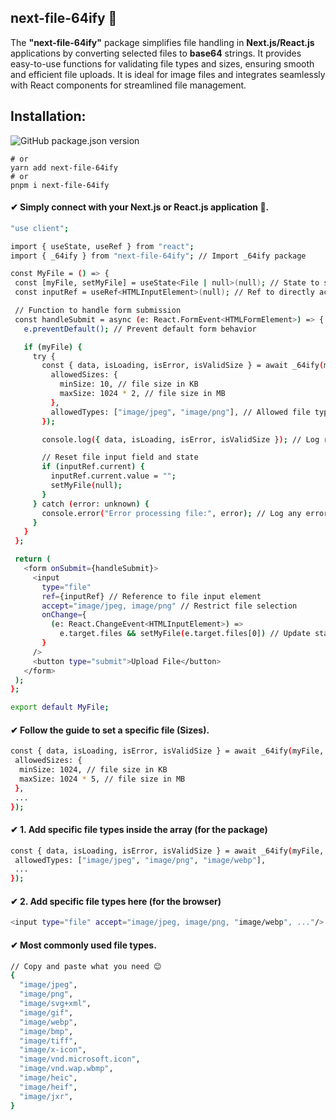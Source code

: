 ## next-file-64ify 📁
The **"next-file-64ify"** package simplifies file handling in **Next.js/React.js** applications by converting selected files to **base64** strings. It provides easy-to-use functions for validating file types and sizes, ensuring smooth and efficient file uploads. It is ideal for image files and integrates seamlessly with React components for streamlined file management.

## Installation:
![GitHub package.json version](https://img.shields.io/github/package-json/v/Md-Asikuzzaman/next-file-64ify)
 ```npm i next-file-64ify
# or
yarn add next-file-64ify
# or
pnpm i next-file-64ify
```
#### ✔ Simply connect with your Next.js or React.js application 🤝.
 ```bash
"use client";

import { useState, useRef } from "react";
import { _64ify } from "next-file-64ify"; // Import _64ify package

const MyFile = () => {
  const [myFile, setMyFile] = useState<File | null>(null); // State to store the selected file
  const inputRef = useRef<HTMLInputElement>(null); // Ref to directly access the file input element

  // Function to handle form submission
  const handleSubmit = async (e: React.FormEvent<HTMLFormElement>) => {
    e.preventDefault(); // Prevent default form behavior

    if (myFile) {
      try {
        const { data, isLoading, isError, isValidSize } = await _64ify(myFile, {
          allowedSizes: {
            minSize: 10, // file size in KB
            maxSize: 1024 * 2, // file size in MB
          },
          allowedTypes: ["image/jpeg", "image/png"], // Allowed file types
        });

        console.log({ data, isLoading, isError, isValidSize }); // Log results

        // Reset file input field and state
        if (inputRef.current) {
          inputRef.current.value = "";
          setMyFile(null);
        }
      } catch (error: unknown) {
        console.error("Error processing file:", error); // Log any errors
      }
    }
  };

  return (
    <form onSubmit={handleSubmit}>
      <input
        type="file"
        ref={inputRef} // Reference to file input element
        accept="image/jpeg, image/png" // Restrict file selection
        onChange={
          (e: React.ChangeEvent<HTMLInputElement>) =>
            e.target.files && setMyFile(e.target.files[0]) // Update state with selected file
        }
      />
      <button type="submit">Upload File</button>
    </form>
  );
};

export default MyFile;
```


#### ✔ Follow the guide to set a specific file (Sizes).
```bash
const { data, isLoading, isError, isValidSize } = await _64ify(myFile, {
 allowedSizes: {
  minSize: 1024, // file size in KB
  maxSize: 1024 * 5, // file size in MB
 },
 ...
});
```

#### ✔ 1. Add specific file types inside the array (for the package)
```bash
const { data, isLoading, isError, isValidSize } = await _64ify(myFile, {
 allowedTypes: ["image/jpeg", "image/png", "image/webp"],
 ...
});
```

#### ✔ 2. Add specific file types here (for the browser)
```bash
<input type="file" accept="image/jpeg, image/png, "image/webp", ..."/>
  ```

#### ✔ Most commonly used file types.
```bash
// Copy and paste what you need 😊
{
  "image/jpeg",
  "image/png",
  "image/svg+xml",
  "image/gif",
  "image/webp",
  "image/bmp",
  "image/tiff",
  "image/x-icon",
  "image/vnd.microsoft.icon",
  "image/vnd.wap.wbmp",
  "image/heic",
  "image/heif",
  "image/jxr",
}
```
















